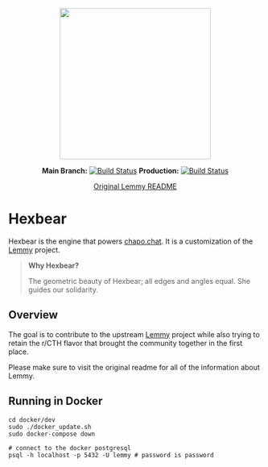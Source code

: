 <div align="center"> 

<p align="center">
    <a href="https://www.hexbear.net" rel="noopener">
    <img width=300px height=300px src="https://www.hexbear.net/static/android-chrome-512x512.png"></a>
</p>

**Main Branch:** [![Build Status](https://drone.chapo.chat/api/badges/hexbear-collective/lemmy-hexbear/status.svg?ref=refs/heads/main)](https://drone.chapo.chat/hexbear-collective/lemmy-hexbear)
**Production:** [![Build Status](https://drone.chapo.chat/api/badges/hexbear-collective/lemmy-hexbear/status.svg?ref=refs/heads/prod)](https://drone.chapo.chat/hexbear-collective/lemmy-hexbear) 

[Original Lemmy README](README-lemmy.md)

</div>

# Hexbear

Hexbear is the engine that powers [chapo.chat](https://www.chapo.chat). It is a customization of the [Lemmy](https://github.com/LemmyNet/lemmy) project.

> **Why Hexbear?**
>
> The geometric beauty of Hexbear; all edges and angles equal. She guides our solidarity.

## Overview

The goal is to contribute to the upstream [Lemmy](https://github.com/LemmyNet/lemmy) project while also trying to retain the r/CTH flavor that brought the community together in the first place.

Please make sure to visit the original readme for all of the information about Lemmy.

## Running in Docker

```
cd docker/dev
sudo ./docker_update.sh
sudo docker-compose down

# connect to the docker postgresql
psql -h localhost -p 5432 -U lemmy # password is password
```
